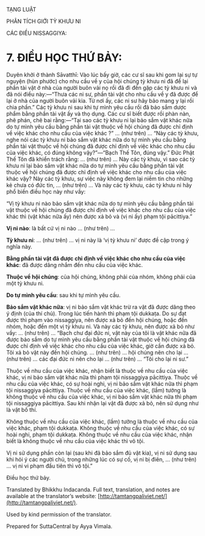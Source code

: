  

TẠNG LUẬT

PHÂN TÍCH GIỚI TỲ KHƯU NI

CÁC ĐIỀU NISSAGGIYA:

# 7\. ĐIỀU HỌC THỨ BẢY:

Duyên khởi ở thành Sāvatthī: Vào lúc bấy giờ, các cư sĩ sau khi gom lại sự tự nguyện (hùn phước) cho nhu cầu về y của hội chúng tỳ khưu ni đã để lại phần tài vật ở nhà của người buôn vải nọ rồi đã đi đến gặp các tỳ khưu ni và đã nói điều này:—“Thưa các ni sư, phần tài vật cho nhu cầu về y đã được để lại ở nhà của người buôn vải kia. Từ nơi ấy, các ni sư hãy bảo mang y lại rồi chia phần.” Các tỳ khưu ni sau khi tự mình yêu cầu rồi đã bảo sắm dược phẩm bằng phần tài vật ấy và thọ dụng. Các cư sĩ biết được rồi phàn nàn, phê phán, chê bai rằng:—“Tại sao các tỳ khưu ni lại bảo sắm vật khác nữa do tự mình yêu cầu bằng phần tài vật thuộc về hội chúng đã được chỉ định về việc khác cho nhu cầu của việc khác ?” … (như trên) … “Này các tỳ khưu, nghe nói các tỳ khưu ni bảo sắm vật khác nữa do tự mình yêu cầu bằng phần tài vật thuộc về hội chúng đã được chỉ định về việc khác cho nhu cầu của việc khác, có đúng không vậy?”—“Bạch Thế Tôn, đúng vậy.” Đức Phật Thế Tôn đã khiển trách rằng: … (như trên) … Này các tỳ khưu, vì sao các tỳ khưu ni lại bảo sắm vật khác nữa do tự mình yêu cầu bằng phần tài vật thuộc về hội chúng đã được chỉ định về việc khác cho nhu cầu của việc khác vậy? Này các tỳ khưu, sự việc này không đem lại niềm tin cho những kẻ chưa có đức tin, … (như trên) … Và này các tỳ khưu, các tỳ khưu ni hãy phổ biến điều học này như vầy:

“Vị tỳ khưu ni nào bảo sắm vật khác nữa do tự mình yêu cầu bằng phần tài vật thuộc về hội chúng đã được chỉ định về việc khác cho nhu cầu của việc khác thì (vật khác nữa ấy) nên được xả bỏ và (vị ni ấy) phạm tội pācittiya.”

**Vị ni nào**: là bất cứ vị ni nào … (như trên) …

**Tỳ khưu ni**: … (như trên) … vị ni này là ‘vị tỳ khưu ni’ được đề cập trong ý nghĩa này.

**Bằng phần tài vật đã được chỉ định về việc khác cho nhu cầu của việc khác**: đã được dâng nhắm đến nhu cầu của việc khác.

**Thuộc về hội chúng**: của hội chúng, không phải của nhóm, không phải của một tỳ khưu ni.

**Do tự mình yêu cầu**: sau khi tự mình yêu cầu.

**Bảo sắm vật khác nữa**: vị ni bảo sắm vật khác trừ ra vật đã được dâng theo ý định (của thí chủ). Trong lúc tiến hành thì phạm tội dukkaṭa. Do sự đạt được thì phạm vào nissaggiya, nên được xả bỏ đến hội chúng, hoặc đến nhóm, hoặc đến một vị tỳ khưu ni. Và này các tỳ khưu, nên được xả bỏ như vầy: … (như trên) … “Bạch chư đại đức ni, vật này của tôi là vật khác nữa đã được bảo sắm do tự mình yêu cầu bằng phần tài vật thuộc về hội chúng đã được chỉ định về việc khác cho nhu cầu của việc khác, giờ cần được xả bỏ. Tôi xả bỏ vật này đến hội chúng. … (như trên) … hội chúng nên cho lại … (như trên) … các đại đức ni nên cho lại … (như trên) … “Tôi cho lại ni sư.”

Thuộc về nhu cầu của việc khác, nhận biết là thuộc về nhu cầu của việc khác, vị ni bảo sắm vật khác nữa thì phạm tội nissaggiya pācittiya. Thuộc về nhu cầu của việc khác, có sự hoài nghi, vị ni bảo sắm vật khác nữa thì phạm tội nissaggiya pācittiya. Thuộc về nhu cầu của việc khác, (lầm) tưởng là không thuộc về nhu cầu của việc khác, vị ni bảo sắm vật khác nữa thì phạm tội nissaggiya pācittiya. Sau khi nhận lại vật đã được xả bỏ, nên sử dụng như là vật bố thí.

Không thuộc về nhu cầu của việc khác, (lầm) tưởng là thuộc về nhu cầu của việc khác, phạm tội dukkaṭa. Không thuộc về nhu cầu của việc khác, có sự hoài nghi, phạm tội dukkaṭa. Không thuộc về nhu cầu của việc khác, nhận biết là không thuộc về nhu cầu của việc khác thì vô tội.

Vị ni sử dụng phần còn lại (sau khi đã bảo sắm đủ vật kia), vị ni sử dụng sau khi hỏi ý các người chủ, trong những lúc có sự cố, vị ni bị điên, … (như trên) … vị ni vi phạm đầu tiên thì vô tội.”

Điều học thứ bảy.

Translated by Bhikkhu Indacanda. Full text, translation, and notes are available at the translator’s website: [http://tamtangpaliviet.net/](http://tamtangpaliviet.net/).

Used by kind permission of the translator.

Prepared for SuttaCentral by Ayya Vimala.